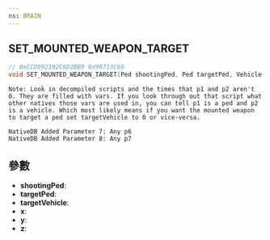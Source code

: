 ```yaml
---
ns: BRAIN
---
```

## SET_MOUNTED_WEAPON_TARGET

```c
// 0xCCD892192C6D2BB9 0x98713C68
void SET_MOUNTED_WEAPON_TARGET(Ped shootingPed, Ped targetPed, Vehicle targetVehicle, float x, float y, float z);
```

```
Note: Look in decompiled scripts and the times that p1 and p2 aren't 0. They are filled with vars. If you look through out that script what other natives those vars are used in, you can tell p1 is a ped and p2 is a vehicle. Which most likely means if you want the mounted weapon to target a ped set targetVehicle to 0 or vice-versa.  
```

```
NativeDB Added Parameter 7: Any p6
NativeDB Added Parameter 8: Any p7
```

## 參數
* **shootingPed**: 
* **targetPed**: 
* **targetVehicle**: 
* **x**: 
* **y**: 
* **z**: 

